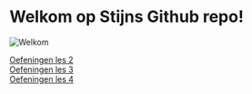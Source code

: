 # Welkom op Stijns Github repo!  
  
![Welkom](https://t3.ftcdn.net/jpg/02/37/57/40/360_F_237574042_UUqnYdNfjWZMdCoZuvsZmHcfDCmC36nN.jpg)  
  
[Oefeningen les 2](https://github.com/StijnBul/oefeningenles2_Stijn)  
[Oefeningen les 3](https://github.com/StijnBul/Les3)  
[Oefeningen les 4](https://github.com/StijnBul/Les4)  
